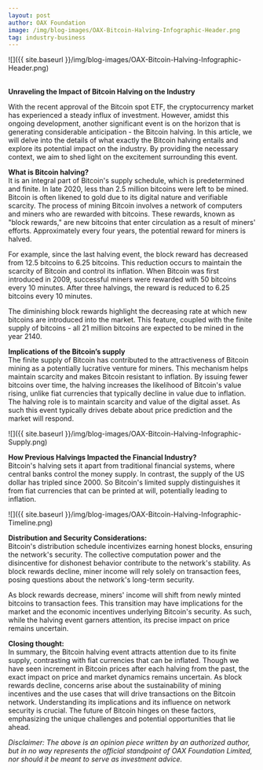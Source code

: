 ```yaml
---
layout: post
author: OAX Foundation
image: /img/blog-images/OAX-Bitcoin-Halving-Infographic-Header.png
tag: industry-business
---
```


![]({{ site.baseurl }}/img/blog-images/OAX-Bitcoin-Halving-Infographic-Header.png)

<br><b>Unraveling the Impact of Bitcoin Halving on the Industry</b>

With the recent approval of the Bitcoin spot ETF, the cryptocurrency market has experienced a steady influx of investment. However, amidst this ongoing development, another significant event is on the horizon that is generating considerable anticipation - the Bitcoin halving. In this article, we will delve into the details of what exactly the Bitcoin halving entails and explore its potential impact on the industry. By providing the necessary context, we aim to shed light on the excitement surrounding this event.

<b>What is Bitcoin halving?</b><br>
It is an integral part of Bitcoin's supply schedule, which is predetermined and finite. In late 2020, less than 2.5 million bitcoins were left to be mined. Bitcoin is often likened to gold due to its digital nature and verifiable scarcity. The process of mining Bitcoin involves a network of computers and miners who are rewarded with bitcoins. These rewards, known as "block rewards," are new bitcoins that enter circulation as a result of miners' efforts. Approximately every four years, the potential reward for miners is halved.

For example, since the last halving event, the block reward has decreased from 12.5 bitcoins to 6.25 bitcoins. This reduction occurs to maintain the scarcity of Bitcoin and control its inflation. When Bitcoin was first introduced in 2009, successful miners were rewarded with 50 bitcoins every 10 minutes. After three halvings, the reward is reduced to 6.25 bitcoins every 10 minutes.

The diminishing block rewards highlight the decreasing rate at which new bitcoins are introduced into the market. This feature, coupled with the finite supply of bitcoins - all 21 million bitcoins are expected to be mined in the year 2140. 

<b>Implications of the Bitcoin’s supply</b><br>
The finite supply of Bitcoin has contributed to the attractiveness of Bitcoin mining as a potentially lucrative venture for miners. This mechanism helps maintain scarcity and makes Bitcoin resistant to inflation. By issuing fewer bitcoins over time, the halving increases the likelihood of Bitcoin's value rising, unlike fiat currencies that typically decline in value due to inflation. The halving role is to maintain scarcity and value of the digital asset. As such this event typically drives debate about price prediction and the market will respond.

![]({{ site.baseurl }}/img/blog-images/OAX-Bitcoin-Halving-Infographic-Supply.png)

<b>How Previous Halvings Impacted the Financial Industry?</b><br>
Bitcoin's halving sets it apart from traditional financial systems, where central banks control the money supply. In contrast, the supply of the US dollar has tripled since 2000. So Bitcoin's limited supply distinguishes it from fiat currencies that can be printed at will, potentially leading to inflation. 

![]({{ site.baseurl }}/img/blog-images/OAX-Bitcoin-Halving-Infographic-Timeline.png)

<b>Distribution and Security Considerations:</b><br>
Bitcoin's distribution schedule incentivizes earning honest blocks, ensuring the network's security. The collective computation power and the disincentive for dishonest behavior contribute to the network's stability. As block rewards decline, miner income will rely solely on transaction fees, posing questions about the network's long-term security.

As block rewards decrease, miners' income will shift from newly minted bitcoins to transaction fees. This transition may have implications for the market and the economic incentives underlying Bitcoin's security. As such, while the halving event garners attention, its precise impact on price remains uncertain. 


<b>Closing thought:</b><br>
In summary, the Bitcoin halving event attracts attention due to its finite supply, contrasting with fiat currencies that can be inflated. Though we have seen increment in Bitcoin prices after each halving from the past, the exact impact on price and market dynamics remains uncertain. As block rewards decline, concerns arise about the sustainability of mining incentives and the use cases that will drive transactions on the Bitcoin network. Understanding its implications and its influence on network security is crucial. The future of Bitcoin hinges on these factors, emphasizing the unique challenges and potential opportunities that lie ahead.


<i>Disclaimer: The above is an opinion piece written by an authorized author, but in no way represents the official standpoint of OAX Foundation Limited, nor should it be meant to serve as investment advice.</i>


